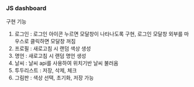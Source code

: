 ### JS dashboard
구현 기능 <br>
1. 로그인 : 로그인 아이콘 누르면 모달창이 나타나도록 구현, 로그인 모달창 외부를 마우스로 클릭하면 모달창 꺼짐
2. 프로필 : 새로고침 시 랜덤 색상 생성
3. 명언 : 새로고침 시 랜덤 명언 생성
4. 날씨 : 날씨 api를 사용하여 위치기반 날씨 불러옴
5. 투두리스트 : 저장, 삭제, 체크
6. 그림판 : 색상 선택, 초기화, 저장 가능